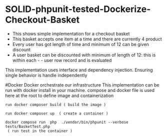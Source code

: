 # SOLID-phpunit-tested-Dockerize-Checkout-Basket
- This shows simple implementation for a checkout basket
- This basket accepts one item at a time and there are currently 4 product 
- Every user has got length of time and minimum of 12 can be given discount
- A user basket can be discounted with minimum of length of 12: this is within each - - user row record and is evaluated

This implementation uses interface and dependency injection. Ensuring single  behavior is handle independently

#Docker
Docker orchestrate our infrastructure
This implementation can be run with docker install in your machine. 
compose and docker file is used here at the root to define image and containerization

    run docker composer build ( build the image )

    run docker composer up  ( create a container )

    docker compose run  php  ./vendor/bin/phpunit --verbose tests/BasketTest.php
     ( run test in the container )
